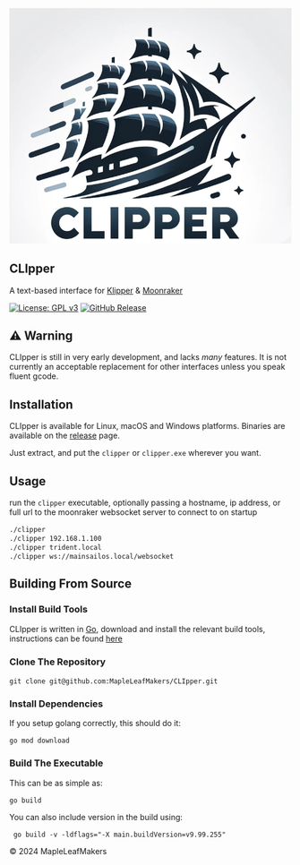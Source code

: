 ![CLIpper](assets/clipper.png)

## CLIpper

A text-based interface for [Klipper](https://www.klipper3d.org/) & [Moonraker](https://github.com/Arksine/moonraker)

[![License: GPL v3](https://img.shields.io/badge/License-GPLv3-blue.svg)](https://www.gnu.org/licenses/gpl-3.0)
[![GitHub Release](https://img.shields.io/github/v/release/MapleLeafMakers/CLIpper?label=Release)](https://github.com/MapleLeafMakers/CLIpper/releases/latest)

## ⚠️ Warning

CLIpper is still in very early development, and lacks *many* features.  It is not currently an acceptable replacement for other interfaces unless you speak fluent gcode.

## Installation

CLIpper is available for Linux, macOS and Windows platforms. Binaries are available on the [release](https://github.com/MapleLeafMakers/CLIpper/releases/latest) page.

Just extract, and put the `clipper` or `clipper.exe` wherever you want.

## Usage

run the `clipper` executable, optionally passing a hostname, ip address, or full url to the moonraker websocket server to connect to on startup
```shell
./clipper
./clipper 192.168.1.100
./clipper trident.local
./clipper ws://mainsailos.local/websocket

```

## Building From Source

### Install Build Tools

CLIpper is written in [Go](https://go.dev/), download and install the relevant build tools, instructions can be found [here](https://go.dev/doc/install)


### Clone The Repository

```shell
git clone git@github.com:MapleLeafMakers/CLIpper.git
```

### Install Dependencies 

If you setup golang correctly, this should do it:

```shell
go mod download
```

### Build The Executable

This can be as simple as:

```shell
go build
```
    
You can also include version in the build using:
    
```shell
 go build -v -ldflags="-X main.buildVersion=v9.99.255"
```

© 2024 MapleLeafMakers

